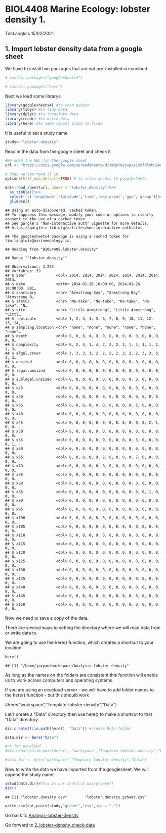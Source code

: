 BIOL4408 Marine Ecology: lobster density 1.
================
TimLanglois
15/02/2021

## 1\. Import lobster density data from a google sheet

We have to install two packages that are not pre-installed in ecocloud

``` r
# install.packages("googlesheets4")

# install.packages("here")
```

Next we load some librarys

``` r
library(googlesheets4) #to read gsheet
library(tidyr) #to tidy data
library(dplyr) #to transform data
library(readr) #to write data
library(here) #to make robust links to files
```

It is useful to set a study name

``` r
study<-"lobster.density"
```

Read in the data from the google sheet and check it

``` r
#We need the URL for the google sheet
url <- "https://docs.google.com/spreadsheets/d/1Wqn7m2jopx11n5fdl9MHZAujRVkjBusdmIHq_gMhf0A"

# Then we can read it in
options(httr_oob_default=TRUE) # to allow access to googlesheets

dat<-read_sheet(url, sheet = "lobster.density")%>%
  as_tibble()%>%
  select(-c('longitude','latitude','time','way.point','gps','group'))%>%
  glimpse()
```

    ## Using an auto-discovered, cached token.
    ## To suppress this message, modify your code or options to clearly consent to the use of a cached token.
    ## See gargle's "Non-interactive auth" vignette for more details:
    ## https://gargle.r-lib.org/articles/non-interactive-auth.html

    ## The googlesheets4 package is using a cached token for tim.langlois@marineecology.io.

    ## Reading from "BIOL4408.lobster.density"

    ## Range "'lobster.density'"

    ## Observations: 3,225
    ## Variables: 39
    ## $ year              <dbl> 2014, 2014, 2014, 2014, 2014, 2014, 2014, 2014…
    ## $ date              <dttm> 2014-01-26 16:00:00, 2014-01-26 16:00:00, 201…
    ## $ sanctuary         <chr> "Armstrong Bay", "Armstrong Bay", "Armstrong B…
    ## $ status            <chr> "No-take", "No-take", "No-take", "No-take", "N…
    ## $ site              <chr> "Little Armstrong", "Little Armstrong", "Littl…
    ## $ replicate         <dbl> 1, 2, 3, 4, 5, 6, 7, 8, 9, 10, 11, 12, 13, 14,…
    ## $ sampling.location <chr> "none", "none", "none", "none", "none", "none"…
    ## $ depth             <dbl> 0, 0, 0, 0, 0, 0, 0, 0, 0, 0, 0, 0, 0, 0, 0, 0…
    ## $ complexity        <dbl> 0, 2, 4, 1, 4, 2, 2, 2, 2, 1, 3, 1, 1, 2, 1, 3…
    ## $ algal.cover       <dbl> 3, 3, 3, 3, 2, 2, 2, 2, 2, 2, 2, 3, 3, 3, 3, 3…
    ## $ unsized           <dbl> 0, 0, 0, 0, 0, 0, 0, 0, 0, 0, 0, 0, 0, 0, 0, 0…
    ## $ legal.unsized     <dbl> 0, 0, 0, 0, 0, 0, 0, 0, 0, 0, 0, 0, 0, 0, 0, 0…
    ## $ sublegal.unsized  <dbl> 0, 0, 0, 0, 0, 0, 0, 0, 0, 0, 0, 0, 0, 0, 0, 0…
    ## $ x25               <dbl> 0, 0, 0, 0, 0, 0, 0, 0, 0, 0, 0, 0, 0, 0, 0, 0…
    ## $ x30               <dbl> 0, 0, 0, 0, 0, 0, 0, 0, 0, 0, 0, 0, 0, 0, 0, 0…
    ## $ x35               <dbl> 0, 0, 0, 0, 0, 0, 0, 0, 0, 0, 5, 0, 0, 0, 0, 0…
    ## $ x40               <dbl> 0, 0, 0, 0, 0, 0, 0, 0, 0, 0, 0, 0, 0, 0, 0, 0…
    ## $ x45               <dbl> 0, 0, 0, 0, 0, 0, 0, 0, 0, 0, 0, 0, 2, 1, 0, 0…
    ## $ x50               <dbl> 0, 0, 0, 0, 0, 0, 0, 0, 0, 0, 0, 0, 0, 0, 0, 0…
    ## $ x55               <dbl> 0, 0, 0, 0, 0, 0, 0, 0, 0, 0, 5, 0, 0, 0, 0, 1…
    ## $ x60               <dbl> 0, 0, 0, 0, 0, 0, 0, 0, 0, 0, 0, 0, 0, 0, 0, 0…
    ## $ x65               <dbl> 0, 0, 0, 0, 0, 2, 0, 0, 0, 0, 7, 0, 0, 0, 0, 0…
    ## $ x70               <dbl> 0, 0, 0, 0, 0, 0, 0, 0, 0, 0, 0, 0, 0, 0, 0, 0…
    ## $ x75               <dbl> 0, 0, 0, 0, 0, 0, 0, 0, 0, 0, 0, 0, 0, 0, 0, 0…
    ## $ x80               <dbl> 0, 0, 0, 0, 0, 0, 0, 0, 0, 0, 0, 0, 0, 0, 0, 0…
    ## $ x85               <dbl> 0, 0, 0, 0, 0, 0, 0, 0, 0, 0, 0, 0, 1, 0, 0, 0…
    ## $ x90               <dbl> 0, 0, 0, 0, 0, 0, 0, 0, 0, 0, 0, 0, 0, 0, 0, 0…
    ## $ x95               <dbl> 0, 0, 0, 0, 0, 0, 0, 0, 0, 0, 0, 0, 0, 0, 0, 0…
    ## $ x100              <dbl> 0, 0, 0, 0, 0, 0, 0, 0, 0, 0, 0, 0, 0, 0, 0, 0…
    ## $ x105              <dbl> 0, 0, 0, 0, 0, 0, 0, 0, 0, 0, 0, 0, 0, 0, 0, 0…
    ## $ x110              <dbl> 0, 0, 0, 0, 0, 0, 0, 0, 0, 0, 0, 0, 0, 0, 0, 0…
    ## $ x115              <dbl> 0, 0, 0, 0, 0, 0, 0, 0, 0, 0, 0, 0, 0, 0, 0, 0…
    ## $ x120              <dbl> 0, 0, 0, 0, 0, 0, 0, 0, 0, 0, 0, 0, 0, 0, 0, 0…
    ## $ x125              <dbl> 0, 0, 0, 0, 0, 0, 0, 0, 0, 0, 0, 0, 0, 0, 0, 0…
    ## $ x130              <dbl> 0, 0, 0, 0, 0, 0, 0, 0, 0, 0, 0, 0, 0, 0, 0, 0…
    ## $ x135              <dbl> 0, 0, 0, 0, 0, 0, 0, 0, 0, 0, 0, 0, 0, 0, 0, 0…
    ## $ x140              <dbl> 0, 0, 0, 0, 0, 0, 0, 0, 0, 0, 0, 0, 0, 0, 0, 0…
    ## $ x145              <dbl> 0, 0, 0, 0, 0, 0, 0, 0, 0, 0, 0, 0, 0, 0, 0, 0…
    ## $ x150              <dbl> 0, 0, 0, 0, 0, 0, 0, 0, 0, 0, 0, 0, 0, 0, 0, 0…

Now we need to save a copy of the data.

There are several ways to setting the directory where we will read data
from or write data to.

We are going to use the here() function, which creates a shortcut to
your location.

``` r
here()
```

    ## [1] "/home/jovyan/workspace/Analysis-lobster-density"

As long as the names on the folders are consistent this function will
enable us to work across computers and operating systems.

If you are using an ecocloud server - we will have to add folder names
to the here() function - but this should work

\#here(“workspace”,“Template-lobster-density”,“Data”)

Let’s create a “Data” directory then use here() to make a shortcut to
that “Data” directory.

``` r
dir.create(file.path(here(), "Data")) #create Data folder

data.dir <- here("Data")

#or for ecocloud
#dir.create(file.path(here(), "workspace","Template-lobster-density","Data")) #create Data folder

#data.dir <- here("workspace","Template-lobster-density","Data")
```

Now to write the data we have imported from the googlesheet. We will
append the study name.

``` r
setwd(data.dir)#this is our shortcut using here()
dir()
```

    ## [1] "lobster.density.csv"        "lobster.density.gsheet.csv"

``` r
write_csv(dat,paste(study,"gsheet","csv",sep = "."))
```

Go back to
[Analysis-lobster-density](https://github.com/UWA-BIOL4408-Marine-Ecology/Analysis-lobster-density/blob/master/README.md)

Go forward to
[2\_lobster-density\_check-data](https://github.com/UWA-BIOL4408-Marine-Ecology/Analysis-lobster-density/blob/master/2_lobster-density_check-data.md)

